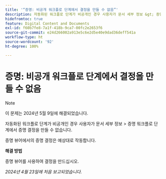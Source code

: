```yaml
---
title: '“증명: 비공개 워크플로 단계에서 결정을 만들 수 없음”'
description: 자동화된 워크플로 단계가 비공개인 경우 사용자가 문서 세부 정보 &gt; 증명 워크플로 단계에서 증명 결정을 만들 수 없습니다. 해결 방법을 사용할 수 있습니다.
hidefromtoc: true
feature: Digital Content and Documents
exl-id: f60b7fe8-7a1f-418b-9ca7-00fc2e2653f6
source-git-commit: e24d266002a913e5c6e2d5e40e9dad36deff541a
workflow-type: ht
source-wordcount: '92'
ht-degree: 100%

---
```


# 증명: 비공개 워크플로 단계에서 결정을 만들 수 없음

>[!NOTE]
>
>이 문제는 2024년 5월 9일에 해결되었습니다.

자동화된 워크플로 단계가 비공개인 경우 사용자가 문서 세부 정보 > 증명 워크플로 단계에서 증명 결정을 만들 수 없습니다.

증명 뷰어에서의 증명 결정은 예상대로 작동합니다.

**해결 방법**

증명 뷰어를 사용하여 결정을 만드십시오.

_2024년 4월 23일에 처음 보고되었습니다._
